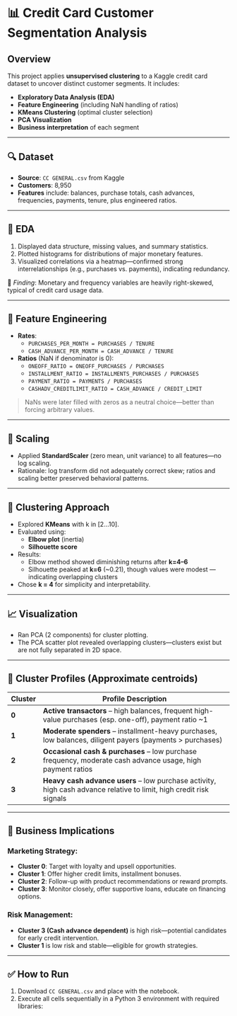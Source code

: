 # 📊 Credit Card Customer Segmentation Analysis

## Overview

This project applies **unsupervised clustering** to a Kaggle credit card dataset to uncover distinct customer segments. It includes:

-   **Exploratory Data Analysis (EDA)**
-   **Feature Engineering** (including NaN handling of ratios)
-   **KMeans Clustering** (optimal cluster selection)
-   **PCA Visualization**
-   **Business interpretation** of each segment

---

## 🔍 Dataset

-   **Source**: `CC GENERAL.csv` from Kaggle
-   **Customers**: 8,950
-   **Features** include: balances, purchase totals, cash advances, frequencies, payments, tenure, plus engineered ratios.

---

## 🧩 EDA

1. Displayed data structure, missing values, and summary statistics.
2. Plotted histograms for distributions of major monetary features.
3. Visualized correlations via a heatmap—confirmed strong interrelationships (e.g., purchases vs. payments), indicating redundancy.

🧾 _Finding_: Monetary and frequency variables are heavily right-skewed, typical of credit card usage data.

---

## 🔧 Feature Engineering

-   **Rates**:
    -   `PURCHASES_PER_MONTH = PURCHASES / TENURE`
    -   `CASH_ADVANCE_PER_MONTH = CASH_ADVANCE / TENURE`
-   **Ratios** (NaN if denominator is 0):
    -   `ONEOFF_RATIO = ONEOFF_PURCHASES / PURCHASES`
    -   `INSTALLMENT_RATIO = INSTALLMENTS_PURCHASES / PURCHASES`
    -   `PAYMENT_RATIO = PAYMENTS / PURCHASES`
    -   `CASHADV_CREDITLIMIT_RATIO = CASH_ADVANCE / CREDIT_LIMIT`

> NaNs were later filled with zeros as a neutral choice—better than forcing arbitrary values.

---

## 🎯 Scaling

-   Applied **StandardScaler** (zero mean, unit variance) to all features—no log scaling.
-   Rationale: log transform did not adequately correct skew; ratios and scaling better preserved behavioral patterns.

---

## 🔢 Clustering Approach

-   Explored **KMeans** with k in [2…10].
-   Evaluated using:
    -   **Elbow plot** (inertia)
    -   **Silhouette score**
-   Results:
    -   Elbow method showed diminishing returns after **k=4–6**
    -   Silhouette peaked at **k=6** (~0.21), though values were modest — indicating overlapping clusters
-   Chose **k = 4** for simplicity and interpretability.

---

## 📈 Visualization

-   Ran PCA (2 components) for cluster plotting.
-   The PCA scatter plot revealed overlapping clusters—clusters exist but are not fully separated in 2D space.

---

## 🧠 Cluster Profiles (Approximate centroids)

| Cluster | Profile Description                                                                                                 |
| ------- | ------------------------------------------------------------------------------------------------------------------- |
| **0**   | **Active transactors** – high balances, frequent high-value purchases (esp. one-off), payment ratio ~1              |
| **1**   | **Moderate spenders** – installment-heavy purchases, low balances, diligent payers (payments > purchases)           |
| **2**   | **Occasional cash & purchases** – low purchase frequency, moderate cash advance usage, high payment ratios          |
| **3**   | **Heavy cash advance users** – low purchase activity, high cash advance relative to limit, high credit risk signals |

---

## 💼 Business Implications

### Marketing Strategy:

-   **Cluster 0**: Target with loyalty and upsell opportunities.
-   **Cluster 1**: Offer higher credit limits, installment bonuses.
-   **Cluster 2**: Follow-up with product recommendations or reward prompts.
-   **Cluster 3**: Monitor closely, offer supportive loans, educate on financing options.

### Risk Management:

-   **Cluster 3 (Cash advance dependent)** is high risk—potential candidates for early credit intervention.
-   **Cluster 1** is low risk and stable—eligible for growth strategies.

---

## ✅ How to Run

1. Download `CC GENERAL.csv` and place with the notebook.
2. Execute all cells sequentially in a Python 3 environment with required libraries:
